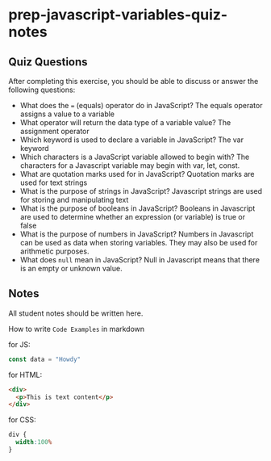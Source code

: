 # prep-javascript-variables-quiz-notes

## Quiz Questions

After completing this exercise, you should be able to discuss or answer the following questions:

- What does the `=` (equals) operator do in JavaScript?
  The equals operator assigns a value to a variable
- What operator will return the data type of a variable value?
  The assignment operator
- Which keyword is used to declare a variable in JavaScript?
  The var keyword
- Which characters is a JavaScript variable allowed to begin with?
  The characters for a Javascript variable may begin
  with var, let, const.
- What are quotation marks used for in JavaScript?
  Quotation marks are used for text strings
- What is the purpose of strings in JavaScript?
  Javascript strings are used for storing and manipulating text
- What is the purpose of booleans in JavaScript?
  Booleans in Javascript are used to determine whether
  an expression (or variable) is true or false
- What is the purpose of numbers in JavaScript?
  Numbers in Javascript can be used as data when storing variables. They may also be used for arithmetic purposes.
- What does `null` mean in JavaScript?
  Null in Javascript means that there is an empty or
  unknown value.
## Notes

All student notes should be written here.


How to write `Code Examples` in markdown

for JS:
```javascript
const data = "Howdy"
```

for HTML:
```html
<div>
  <p>This is text content</p>
</div>
```

for CSS:
```css
div {
  width:100%
}
```
